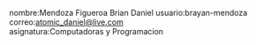nombre:Mendoza Figueroa Brian Daniel
usuario:brayan-mendoza  
correo:atomic_daniel@live.com  
asignatura:Computadoras y Programacion
